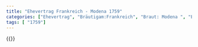```yaml
---
title: "Ehevertrag Frankreich - Modena 1759"
categories: ["Ehevertrag", "Bräutigam:Frankreich", "Braut: Modena ", "Eheschließung vollzogen?:Ja", "verschiedenkonfessionelle Ehe?:Nein", "Dynastie Bräutigam:Bourbon (Frankreich)", "Akteur Bräutigam:Bourbon (Frankreich)", "Akteur Braut:Este", "Textbezug?:nein", "Ständisch?:nein", "Ratifikation?:nein", "Sonstiges?:nein", "Bräutigam:Frankreich", "Braut: Modena "]
tags: [ "1759"]
---
```

<!--more-->
{{<v73>}}
